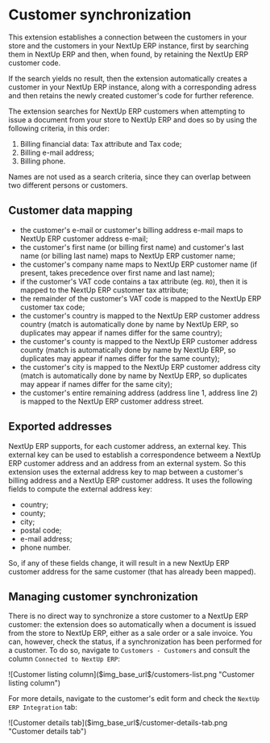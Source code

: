 # Customer synchronization

This extension establishes a connection between the customers in your store and the customers in your NextUp ERP instance, 
first by searching them in NextUp ERP and then, when found, by retaining the NextUp ERP customer code.

If the search yields no result, then the extension automatically creates a customer in your NextUp ERP instance, 
along with a corresponding adress and then retains the newly created customer's code for further reference.

The extension searches for NextUp ERP customers when attempting to issue a document from your store to NextUp ERP 
and does so by using the following criteria, in this order:

1. Billing financial data: Tax attribute and Tax code;
2. Billing e-mail address;
3. Billing phone.

Names are not used as a search criteria, since they can overlap between two different persons or customers.

## Customer data mapping

- the customer's e-mail or customer's billing address e-mail maps to NextUp ERP customer address e-mail;
- the customer's first name (or billing first name) and customer's last name (or billing last name) maps to NextUp ERP customer name;
- the customer's company name maps to NextUp ERP customer name (if present, takes precedence over first name and last name);
- if the customer's VAT code contains a tax attribute (eg. `RO`), then it is mapped to the NextUp ERP customer tax attribute;
- the remainder of the customer's VAT code is mapped to the NextUp ERP customer tax code;
- the customer's country is mapped to the NextUp ERP customer address country (match is automatically done by name by NextUp ERP, so duplicates may appear if names differ for the same country);
- the customer's county is mapped to the NextUp ERP customer address county (match is automatically done by name by NextUp ERP, so duplicates may appear if names differ for the same county);
- the customer's city is mapped to the NextUp ERP customer address city (match is automatically done by name by NextUp ERP, so duplicates may appear if names differ for the same city);
- the customer's entire remaining address (address line 1, address line 2) is mapped to the NextUp ERP customer address street.

## Exported addresses

NextUp ERP supports, for each customer address, an external key.
This external key can be used to establish a correspondence betweem a NextUp ERP customer address and an address from an external system.
So this extension uses the external address key to map between a customer's billing address and a NextUp ERP customer address. 
It uses the following fields to compute the external address key:
- country;
- county;
- city;
- postal code;
- e-mail address;
- phone number.

So, if any of these fields change, it will result in a new NextUp ERP customer address for the same customer (that has already been mapped).

## Managing customer synchronization

There is no direct way to synchronize a store customer to a NextUp ERP customer: the extension does so automatically when a document is issued from the store to NextUp ERP, either as a sale order or a sale invoice.
You can, however, check the status, if a synchronization has been performed for a customer. 
To do so, navigate to `Customers - Customers` and consult the column `Connected to NextUp ERP`: 

<div class="mp-page-screenshot" markdown="1">
![Customer listing column]($img_base_url$/customers-list.png "Customer listing column")
</div>

For more details, navigate to the customer's edit form and check the `NextUp ERP Integration` tab:

<div class="mp-page-screenshot" markdown="1">
![Customer details tab]($img_base_url$/customer-details-tab.png "Customer details tab")
</div>